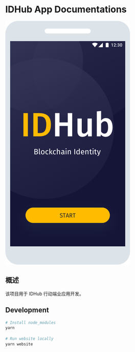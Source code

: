 # IDHub App Documentations

![Screenshot](assets/screen-splash.png)

## 概述

该项目用于 IDHub 行动端业应用开发。

## Development

```bash
# Install node_modules
yarn

# Run website locally
yarn website
```
